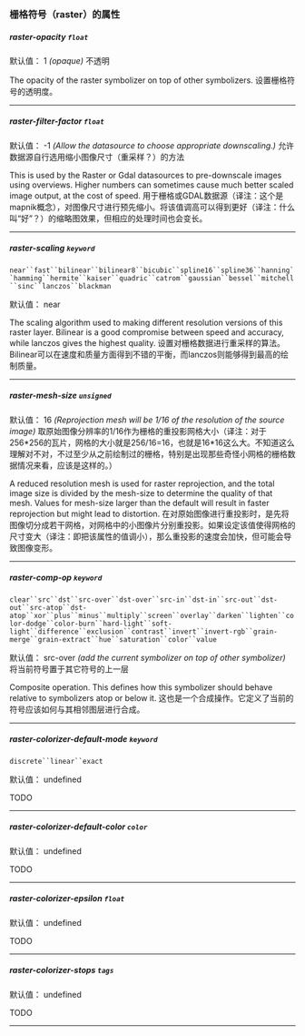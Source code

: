 ### 栅格符号（raster）的属性

##### raster-opacity `float`


默认值： 1
_(opaque)_
不透明

The opacity of the raster symbolizer on top of other symbolizers.
设置栅格符号的透明度。
* * *

##### raster-filter-factor `float`


默认值： -1
_(Allow the datasource to choose appropriate downscaling.)_
允许数据源自行选用缩小图像尺寸（重采样？）的方法

This is used by the Raster or Gdal datasources to pre-downscale images using overviews. Higher numbers can sometimes cause much better scaled image output, at the cost of speed.
用于栅格或GDAL数据源（译注：这个是mapnik概念），对图像尺寸进行预先缩小。将该值调高可以得到更好（译注：什么叫“好”？）的缩略图效果，但相应的处理时间也会变长。
* * *

##### raster-scaling `keyword`
`near``fast``bilinear``bilinear8``bicubic``spline16``spline36``hanning``hamming``hermite``kaiser``quadric``catrom``gaussian``bessel``mitchell``sinc``lanczos``blackman`

默认值： near


The scaling algorithm used to making different resolution versions of this raster layer. Bilinear is a good compromise between speed and accuracy, while lanczos gives the highest quality.
设置对栅格数据进行重采样的算法。Bilinear可以在速度和质量方面得到不错的平衡，而lanczos则能够得到最高的绘制质量。
* * *

##### raster-mesh-size `unsigned`


默认值： 16
_(Reprojection mesh will be 1&#x2F;16 of the resolution of the source image)_
取原始图像分辨率的1/16作为栅格的重投影网格大小（译注：对于256\*256的瓦片，网格的大小就是256/16=16，也就是16\*16这么大。不知道这么理解对不对，不过至少从之前绘制过的栅格，特别是出现那些奇怪小网格的栅格数据情况来看，应该是这样的。）

A reduced resolution mesh is used for raster reprojection, and the total image size is divided by the mesh-size to determine the quality of that mesh. Values for mesh-size larger than the default will result in faster reprojection but might lead to distortion.
在对原始图像进行重投影时，是先将图像切分成若干网格，对网格中的小图像片分别重投影。如果设定该值使得网格的尺寸变大（译注：即把该属性的值调小），那么重投影的速度会加快，但可能会导致图像变形。
* * *

##### raster-comp-op `keyword`
`clear``src``dst``src-over``dst-over``src-in``dst-in``src-out``dst-out``src-atop``dst-atop``xor``plus``minus``multiply``screen``overlay``darken``lighten``color-dodge``color-burn``hard-light``soft-light``difference``exclusion``contrast``invert``invert-rgb``grain-merge``grain-extract``hue``saturation``color``value`

默认值： src-over
_(add the current symbolizer on top of other symbolizer)_
将当前符号置于其它符号的上一层

Composite operation. This defines how this symbolizer should behave relative to symbolizers atop or below it.
这也是一个合成操作。它定义了当前的符号应该如何与其相邻图层进行合成。
* * *

##### raster-colorizer-default-mode `keyword`
`discrete``linear``exact`

默认值： undefined


TODO
* * *

##### raster-colorizer-default-color `color`


默认值： undefined


TODO
* * *

##### raster-colorizer-epsilon `float`


默认值： undefined


TODO
* * *

##### raster-colorizer-stops `tags`


默认值： undefined


TODO
* * *

